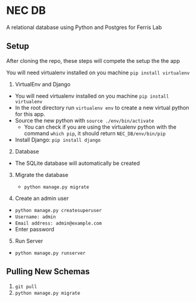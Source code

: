 # NEC DB
A relational database using Python and Postgres for Ferris Lab

## Setup
After cloning the repo, these steps will compete the setup the the app

You will need virtualenv installed on you machine `pip install virtualenv`

1. VirtualEnv and Django
  * You will need virtualenv installed on you machine `pip install virtualenv`
  * In the root directory run `virtualenv env` to create a new virtual python for this app. 
  * Source the new python with `source ./env/bin/activate`
    * You can check if you are using the virtualenv python with the command `which pip`, it should return `NEC_DB/env/bin/pip`
  * Install Django: `pip install django`


2. Database
  * The SQLite database will automatically be created

3. Migrate the database
   * `python manage.py migrate`

4. Create an admin user
  * `python manage.py createsuperuser`
  * `Username: admin`
  * `Email address: admin@example.com`
  * Enter password

 5. Run Server
   * `python manage.py runserver`

 ## Pulling New Schemas
 1. `git pull` 
 2. `python manage.py migrate`